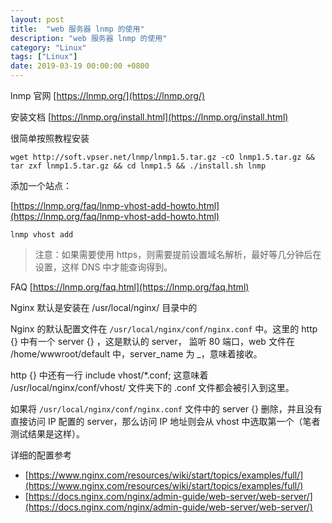 ```yaml
---
layout: post
title:  "web 服务器 lnmp 的使用"
description: "web 服务器 lnmp 的使用"
category: "Linux"
tags: ["Linux"]
date: 2019-03-19 00:00:00 +0800
---
```


lnmp 官网 [https://lnmp.org/](https://lnmp.org/)

安装文档 [https://lnmp.org/install.html](https://lnmp.org/install.html)

很简单按照教程安装

```
wget http://soft.vpser.net/lnmp/lnmp1.5.tar.gz -cO lnmp1.5.tar.gz && tar zxf lnmp1.5.tar.gz && cd lnmp1.5 && ./install.sh lnmp
```

添加一个站点：

[https://lnmp.org/faq/lnmp-vhost-add-howto.html](https://lnmp.org/faq/lnmp-vhost-add-howto.html)


```
lnmp vhost add
```

> 注意：如果需要使用 https，则需要提前设置域名解析，最好等几分钟后在设置，这样 DNS 中才能查询得到。

FAQ [https://lnmp.org/faq.html](https://lnmp.org/faq.html)

Nginx 默认是安装在 /usr/local/nginx/ 目录中的

Nginx 的默认配置文件在 `/usr/local/nginx/conf/nginx.conf` 中。这里的 http {} 中有一个 server {} ，这是默认的 server， 监听 80 端口，web 文件在 /home/wwwroot/default 中，server_name 为 _，意味着接收。

http {} 中还有一行 include vhost/*.conf; 这意味着 /usr/local/nginx/conf/vhost/ 文件夹下的 .conf 文件都会被引入到这里。

如果将 `/usr/local/nginx/conf/nginx.conf` 文件中的 server {} 删除，并且没有直接访问 IP 配置的 server，那么访问 IP 地址则会从 vhost 中选取第一个（笔者测试结果是这样）。

详细的配置参考
- [https://www.nginx.com/resources/wiki/start/topics/examples/full/](https://www.nginx.com/resources/wiki/start/topics/examples/full/)
- [https://docs.nginx.com/nginx/admin-guide/web-server/web-server/](https://docs.nginx.com/nginx/admin-guide/web-server/web-server/)
